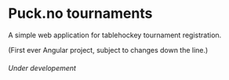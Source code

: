 # Puck.no tournaments

A simple web application for tablehockey tournament registration.

(First ever Angular project, subject to changes down the line.)

###### Under developement